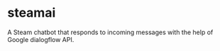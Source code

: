 # steamai
A Steam chatbot that responds to incoming messages with the help of Google dialogflow API.
